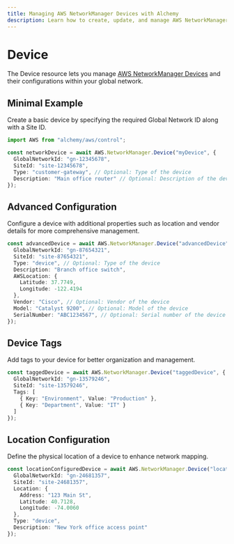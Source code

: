 ```yaml
---
title: Managing AWS NetworkManager Devices with Alchemy
description: Learn how to create, update, and manage AWS NetworkManager Devices using Alchemy Cloud Control.
---
```


# Device

The Device resource lets you manage [AWS NetworkManager Devices](https://docs.aws.amazon.com/networkmanager/latest/userguide/) and their configurations within your global network. 

## Minimal Example

Create a basic device by specifying the required Global Network ID along with a Site ID.

```ts
import AWS from "alchemy/aws/control";

const networkDevice = await AWS.NetworkManager.Device("myDevice", {
  GlobalNetworkId: "gn-12345678",
  SiteId: "site-12345678",
  Type: "customer-gateway", // Optional: Type of the device
  Description: "Main office router" // Optional: Description of the device
});
```

## Advanced Configuration

Configure a device with additional properties such as location and vendor details for more comprehensive management.

```ts
const advancedDevice = await AWS.NetworkManager.Device("advancedDevice", {
  GlobalNetworkId: "gn-87654321",
  SiteId: "site-87654321",
  Type: "device", // Optional: Type of the device
  Description: "Branch office switch",
  AWSLocation: {
    Latitude: 37.7749,
    Longitude: -122.4194
  },
  Vendor: "Cisco", // Optional: Vendor of the device
  Model: "Catalyst 9200", // Optional: Model of the device
  SerialNumber: "ABC1234567", // Optional: Serial number of the device
});
```

## Device Tags

Add tags to your device for better organization and management.

```ts
const taggedDevice = await AWS.NetworkManager.Device("taggedDevice", {
  GlobalNetworkId: "gn-13579246",
  SiteId: "site-13579246",
  Tags: [
    { Key: "Environment", Value: "Production" },
    { Key: "Department", Value: "IT" }
  ]
});
```

## Location Configuration

Define the physical location of a device to enhance network mapping.

```ts
const locationConfiguredDevice = await AWS.NetworkManager.Device("locationDevice", {
  GlobalNetworkId: "gn-24681357",
  SiteId: "site-24681357",
  Location: {
    Address: "123 Main St",
    Latitude: 40.7128,
    Longitude: -74.0060
  },
  Type: "device",
  Description: "New York office access point"
});
```